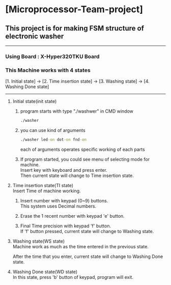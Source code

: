 # [Microprocessor-Team-project]

## This project is for making FSM structure of electronic washer
---  
### Using Board : X-Hyper320TKU Board
### This Machine works with **4 states**  
[1. Initial state] -> [2. Time insertion state] -> [3. Washing state] -> [4. Washing Done state]   

---

1. Initial state(init state)  
    1. program starts with type "./washwer" in CMD window  
        ```cmd
        ./washer
        ```

    2. you can use kind of arguments
        ```cmd
        ./washer led-on dot-on fnd-on
        ```
        each of arguments operates specific working of each parts

    3. If program started, you could see menu of selecting mode for machine.  
    Insert key with keyboard and press enter.  
    Then current state will change to Time insertion state.

2. Time insertion state(TI state)  
   Insert Time of machine working.

    1. Insert number with keypad (0~9) buttons.  
        This system uses Decimal numbers.  

    2. Erase the 1 recent number with keypad 'e' button. 
    3. Final Time precision with keypad 'f' button.  
        If 'f' button pressed, current state will change to Washing state.

3. Washing state(WS state)  
    Machine work as much as the time entered in the previous state.  

    After the time that you enter, current state will change to Washing Done state.  

4. Washing Done state(WD state)  
   In this state, press 'b' button of keypad, program will exit.


     
